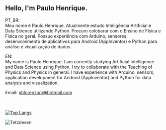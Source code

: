 ## Hello, I'm Paulo Henrique.
PT_BR:    
Meu nome é Paulo Henrique. Atualmente estudo Inteligência Artificial e Data Science utilizando Python. Procuro colobarar com o Ensino de Física e Física no geral. Possuo experiência com Arduino, sensores, desenvolvimento de aplicativos para Android (AppInventor) e Python para análise e visualização de dados.    
     
EN:    
My name is Paulo Henrique. I am currently studying Artificial Intelligence and Data Science using Python.
I try to collaborate with the Teaching of Physics and Physics in general. I have experience with Arduino, sensors, application development for Android (AppInventor) and Python for data analysis and visualization.

Email: phlorenzoni@hotmail.com

</br></br>
[![Top Langs](https://github-readme-stats.vercel.app/api/top-langs/?username=phlorenzoni&layout=compact&theme=blueberry&show_icons=true)](https://github.com/anuraghazra/github-readme-stats)

![Tetzdesen](https://github-readme-stats.vercel.app/api?username=phlorenzoni&show_icons=true&theme=blueberry)


<!---
phlorenzoni/phlorenzoni is a ✨ special ✨ repository because its `README.md` (this file) appears on your GitHub profile.
You can click the Preview link to take a look at your changes.
--->
